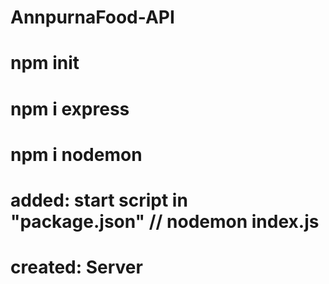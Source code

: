 # AnnpurnaFood-API

# npm init

# npm i express

# npm i nodemon

# added: start script in "package.json" // nodemon index.js

# created: Server

